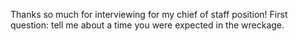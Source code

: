 Thanks so much for interviewing for my chief of staff position! First question: tell me about a time you were expected in the wreckage.

